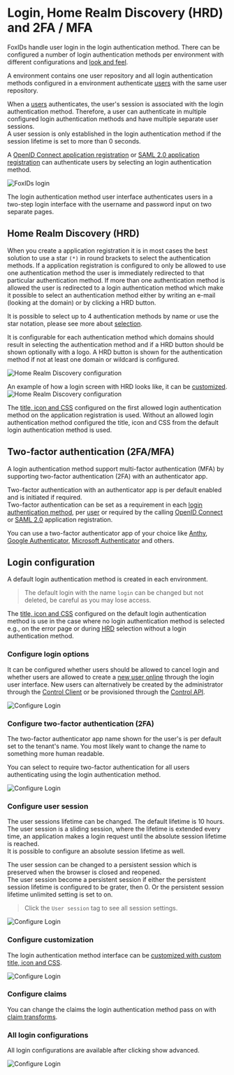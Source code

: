 # Login, Home Realm Discovery (HRD) and 2FA / MFA
FoxIDs handle user login in the login authentication method. There can be configured a number of login authentication methods per environment with different configurations and [look and feel](customization.md).

A environment contains one user repository and all login authentication methods configured in a environment authenticate [users](users.md#internal-users) with the same user repository.

When a [users](users.md#internal-users) authenticates, the user's session is associated with the login authentication method. Therefore, a user can authenticate in multiple configured login authentication methods and have multiple separate user sessions.  
A user session is only established in the login authentication method if the session lifetime is set to more than 0 seconds.

A [OpenID Connect application registration](app-reg-oidc.md) or [SAML 2.0 application registration](app-reg-saml-2.0.md) can authenticate users by selecting an login authentication method.

![FoxIDs login](images/connections-login.svg)

The login authentication method user interface authenticates users in a two-step login interface with the username and password input on two separate pages.

## Home Realm Discovery (HRD)
When you create a application registration it is in most cases the best solution to use a star `(*)` in round brackets to select the authentication methods. 
If a application registration is configured to only be allowed to use one authentication method the user is immediately redirected to that particular authentication method. 
If more than one authentication method is allowed the user is redirected to a login authentication method which make it possible to select an authentication method either by writing an e-mail (looking at the domain) or by clicking a HRD button.

It is possible to select up to 4 authentication methods by name or use the star notation, please see more about [selection](index.md#selection-by-url).

It is configurable for each authentication method which domains should result in selecting the authentication method and if a HRD button should be shown optionally with a logo. 
A HRD button is shown for the authentication method if not at least one domain or wildcard is configured. 

![Home Realm Discovery configuration](images/configure-login-hrd.png)

An example of how a login screen with HRD looks like, it can be [customized](title-icon-css.md).
![Home Realm Discovery configuration](images/configure-login-hrd-example.png)

The [title, icon and CSS](title-icon-css.md) configured on the first allowed login authentication method on the application registration is used. Without an allowed login authentication method configured the title, icon and CSS from the default login authentication method is used.

## Two-factor authentication (2FA/MFA)
A login authentication method support multi-factor authentication (MFA) by supporting two-factor authentication (2FA) with an authenticator app.

Two-factor authentication with an authenticator app is per default enabled and is initiated if required.  
Two-factor authentication can be set as a requirement in each [login authentication method](login.md#configure-two-factor-authentication-2fa), per [user](users.md#multi-factor-authentication-mfa) or required by the calling [OpenID Connect](app-reg-oidc.md#require-multi-factor-authentication-mfa) or [SAML 2.0](app-reg-saml-2.0.md#require-multi-factor-authentication-mfa) application registration.  

You can use a two-factor authenticator app of your choice like [Anthy](https://authy.com/), [Google Authenticator](https://support.google.com/accounts/answer/1066447), [Microsoft Authenticator](https://www.microsoft.com/en-us/security/mobile-authenticator-app) and others.

## Login configuration
A default login authentication method is created in each environment. 

> The default login with the name `login` can be changed but not deleted, be careful as you may lose access.

The [title, icon and CSS](title-icon-css.md) configured on the default login authentication method is use in the case where no login authentication method is selected e.g., on the error page or during [HRD](#home-realm-discovery-hrd) selection without a login authentication method.

### Configure login options
It can be configured whether users should be allowed to cancel login and whether users are allowed to create a [new user online](users.md#internal-users) through the login user interface. New users can alternatively be created by the administrator through the [Control Client](control.md#foxids-control-client) or be provisioned through the [Control API](control.md#foxids-control-api).

![Configure Login](images/configure-login.png)

### Configure two-factor authentication (2FA)
The two-factor authenticator app name shown for the user's is per default set to the tenant's name. You most likely want to change the name to something more human readable.

You can select to require two-factor authentication for all users authenticating using the login authentication method. 

![Configure Login](images/configure-login-2fa.png)

### Configure user session
The user sessions lifetime can be changed. The default lifetime is 10 hours. 
The user session is a sliding session, where the lifetime is extended every time, an application makes a login request until the absolute session lifetime is reached.  
It is possible to configure an absolute session lifetime as well.

The user session can be changed to a persistent session which is preserved when the browser is closed and reopened.  
The user session become a persistent session if either the persistent session lifetime is configured to be grater, then 0. Or the persistent session lifetime unlimited setting is set to on.

> Click the `User session` tag to see all session settings.

![Configure Login](images/configure-login-session.png)


### Configure customization
The login authentication method interface can be [customized with custom title, icon and CSS](title-icon-css).

![Configure Login](images/configure-login-customization.png)

### Configure claims
You can change the claims the login authentication method pass on with [claim transforms](claim-transform.md).

### All login configurations
All login configurations are available after clicking show advanced.

![Configure Login](images/configure-login-advanced.png)
